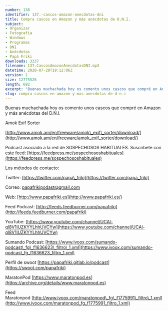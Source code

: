 ```yaml
---
number: 138
identifier: 137.-cascos-amazon-anecdotas-dni
title: Compra cascos en Amazon y más anécdotas de D.N.I.
subject:
- Organizar
- Fotografia
- Windows
- Programas
- DNI
- Anécdotas
- Papá Friki
downloads: 3337
filename: 137.CascosAmazonAnecdotasDNI.mp3
datetime: 2020-07-20T19:12:06Z
version: 1
size: 12775526
length: 682
excerpt: "Buenas muchachada hoy os comento unos cascos que compré en Amazon y más anécdotas del D.N.I.\n\nAmok Exif Sorter\n\n[http://www.amok.am/en/freeware/amok\\_exif\\_sorter/download/](http://www.amok.am/en/freeware/amok_exif_sorter/download/)\n\nPodcast asociado a la red de SOSPECHOSOS HABITUALES. Suscríbete con este feed: [https://feedpress.me/sospechososhabituales](https://feedpress.me/sospechososhabituales)  \n\nLos métodos de contacto:  \n\nTwitter: [https://twitter.com/papa\\_friki](https://twitter.com/papa_friki)\n\nCorreo: [papafrikipodast@gmail.com](https://archive.org/details/papafrikipodast@gmail.com)\n\nWeb: [http://www.papafriki.es](http://www.papafriki.es/)\n\nFeed Podcast: [http://feeds.feedburner.com/papafriki](http://feeds.feedburner.com/papafriki)\n\nYouTube: [https://www.youtube.com/channel/UCAl-ql8V1IUZKYYLhhUVCYw](https://www.youtube.com/channel/UCAl-ql8V1IUZKYYLhhUVCYw)  \n\nSumando Podcast: [https://www.ivoox.com/sumando-podcast\\_fg\\_f1636623\\_filtro\\_1.xml](https://www.ivoox.com/sumando-podcast_fg_f1636623_filtro_1.xml)\n\nPerfil de swoot [https://papafriki.gitlab.io/podcast](https://swoot.com/papafriki)\n\nMaratonPod [https://www.maratonpod.es](https://archive.org/details/www.maratonpod.es)\n\nFeed Maratonpod [http://www.ivoox.com/maratonpod\\_fg\\_f1775991\\_filtro\\_1.xml](http://www.ivoox.com/maratonpod_fg_f1775991_filtro_1.xml)"
slug: compra-cascos-en-amazon-y-mas-anecdotas-de-d-n-i
---
```

Buenas muchachada hoy os comento unos cascos que compré en Amazon y más anécdotas del D.N.I.

Amok Exif Sorter

[http://www.amok.am/en/freeware/amok\_exif\_sorter/download/](http://www.amok.am/en/freeware/amok_exif_sorter/download/)

Podcast asociado a la red de SOSPECHOSOS HABITUALES. Suscríbete con este feed: [https://feedpress.me/sospechososhabituales](https://feedpress.me/sospechososhabituales)

Los métodos de contacto:

Twitter: [https://twitter.com/papa\_friki](https://twitter.com/papa_friki)

Correo: [papafrikipodast@gmail.com](https://archive.org/details/papafrikipodast@gmail.com)

Web: [http://www.papafriki.es](http://www.papafriki.es/)

Feed Podcast: [http://feeds.feedburner.com/papafriki](http://feeds.feedburner.com/papafriki)

YouTube: [https://www.youtube.com/channel/UCAl-ql8V1IUZKYYLhhUVCYw](https://www.youtube.com/channel/UCAl-ql8V1IUZKYYLhhUVCYw)

Sumando Podcast: [https://www.ivoox.com/sumando-podcast\_fg\_f1636623\_filtro\_1.xml](https://www.ivoox.com/sumando-podcast_fg_f1636623_filtro_1.xml)

Perfil de swoot [https://papafriki.gitlab.io/podcast](https://swoot.com/papafriki)

MaratonPod [https://www.maratonpod.es](https://archive.org/details/www.maratonpod.es)

Feed Maratonpod [http://www.ivoox.com/maratonpod\_fg\_f1775991\_filtro\_1.xml](http://www.ivoox.com/maratonpod_fg_f1775991_filtro_1.xml)